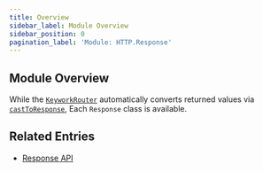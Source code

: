 ```yaml
---
title: Overview
sidebar_label: Module Overview
sidebar_position: 0
pagination_label: 'Module: HTTP.Response'
---
```


## Module Overview

While the [`KeyworkRouter`](/modules/router/api/classes/KeyworkRouter) automatically
converts returned values via [`castToResponse`](modules/http/response/api/functions/castToResponse),
Each `Response` class is available.

## Related Entries

- [Response API](/modules/http/response/api/)
